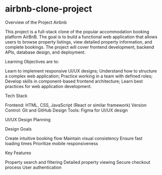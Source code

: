# airbnb-clone-project

Overview of the Project Airbnb

This project is a full-stack clone of the popular accommodation booking platform AirBnB. The goal is to build a functional web application that allows users to browse property listings, view detailed property information, and complete bookings. The project will cover frontend development, backend APIs, database design, and deployment.

Learning Objectives are to: 

Learn to implement responsive UI/UX designs;
Understand how to structure a complex web application;
Practice working in a team with defined roles;
Develop skills in component-based frontend architecture;
Learn best practices for web application development.


Tech Stack

Frontend: HTML, CSS, JavaScript (React or similar framework)
Version Control: Git and GitHub
Design Tools: Figma for UI/UX design




UI/UX Design Planning

Design Goals

Create intuitive booking flow
Maintain visual consistency
Ensure fast loading times
Prioritize mobile responsiveness

Key Features

Property search and filtering
Detailed property viewing
Secure checkout process
User authentication

